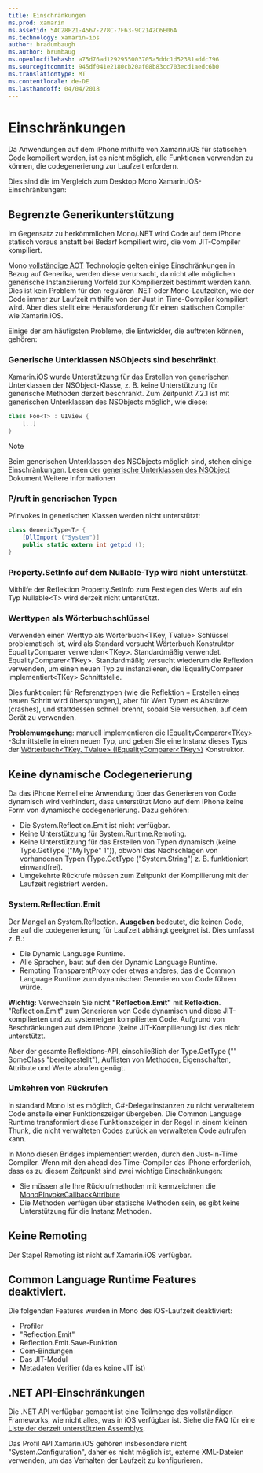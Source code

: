 ```yaml
---
title: Einschränkungen
ms.prod: xamarin
ms.assetid: 5AC28F21-4567-278C-7F63-9C2142C6E06A
ms.technology: xamarin-ios
author: bradumbaugh
ms.author: brumbaug
ms.openlocfilehash: a75d76ad1292955003705a5ddc1d52381addc796
ms.sourcegitcommit: 945df041e2180cb20af08b83cc703ecd1aedc6b0
ms.translationtype: MT
ms.contentlocale: de-DE
ms.lasthandoff: 04/04/2018
---
```

# <a name="limitations"></a>Einschränkungen

Da Anwendungen auf dem iPhone mithilfe von Xamarin.iOS für statischen Code kompiliert werden, ist es nicht möglich, alle Funktionen verwenden zu können, die codegenerierung zur Laufzeit erfordern.

Dies sind die im Vergleich zum Desktop Mono Xamarin.iOS-Einschränkungen:

 <a name="Limited_Generics_Support" />


## <a name="limited-generics-support"></a>Begrenzte Generikunterstützung

Im Gegensatz zu herkömmlichen Mono/.NET wird Code auf dem iPhone statisch voraus anstatt bei Bedarf kompiliert wird, die vom JIT-Compiler kompiliert.

Mono [vollständige AOT](http://www.mono-project.com/docs/advanced/aot/#full-aot) Technologie gelten einige Einschränkungen in Bezug auf Generika, werden diese verursacht, da nicht alle möglichen generische Instanziierung Vorfeld zur Kompilierzeit bestimmt werden kann. Dies ist kein Problem für den regulären .NET oder Mono-Laufzeiten, wie der Code immer zur Laufzeit mithilfe von der Just in Time-Compiler kompiliert wird. Aber dies stellt eine Herausforderung für einen statischen Compiler wie Xamarin.iOS.

Einige der am häufigsten Probleme, die Entwickler, die auftreten können, gehören:

 <a name="Generic_Subclasses_of_NSObjects_are_limited" />


### <a name="generic-subclasses-of-nsobjects-are-limited"></a>Generische Unterklassen NSObjects sind beschränkt.

Xamarin.iOS wurde Unterstützung für das Erstellen von generischen Unterklassen der NSObject-Klasse, z. B. keine Unterstützung für generische Methoden derzeit beschränkt. Zum Zeitpunkt 7.2.1 ist mit generischen Unterklassen des NSObjects möglich, wie diese:

```csharp
class Foo<T> : UIView {
    [..]
}
```

> [!NOTE]
> Beim generischen Unterklassen des NSObjects möglich sind, stehen einige Einschränkungen. Lesen der [generische Unterklassen des NSObject](~/ios/internals/api-design/nsobject-generics.md) Dokument Weitere Informationen



### <a name="pinvokes-in-generic-types"></a>P/ruft in generischen Typen

P/Invokes in generischen Klassen werden nicht unterstützt:

```csharp
class GenericType<T> {
    [DllImport ("System")]
    public static extern int getpid ();
}
```

 <a name="Property.SetInfo_on_a_Nullable_Type_is_not_supported" />


### <a name="propertysetinfo-on-a-nullable-type-is-not-supported"></a>Property.SetInfo auf dem Nullable-Typ wird nicht unterstützt.

Mithilfe der Reflektion Property.SetInfo zum Festlegen des Werts auf ein Typ Nullable&lt;T&gt; wird derzeit nicht unterstützt.

 <a name="Value_types_as_Dictionary_Keys" />


### <a name="value-types-as-dictionary-keys"></a>Werttypen als Wörterbuchschlüssel

Verwenden einen Werttyp als Wörterbuch&lt;TKey, TValue&gt; Schlüssel problematisch ist, wird als Standard versucht Wörterbuch Konstruktor EqualityComparer verwenden&lt;TKey&gt;. Standardmäßig verwendet. EqualityComparer&lt;TKey&gt;. Standardmäßig versucht wiederum die Reflexion verwenden, um einen neuen Typ zu instanziieren, die IEqualityComparer implementiert&lt;TKey&gt; Schnittstelle.

Dies funktioniert für Referenztypen (wie die Reflektion + Erstellen eines neuen Schritt wird übersprungen,), aber für Wert Typen es Abstürze (crashes), und stattdessen schnell brennt, sobald Sie versuchen, auf dem Gerät zu verwenden.

 **Problemumgehung**: manuell implementieren die [IEqualityComparer&lt;TKey&gt; ](https://developer.xamarin.com/api/type/System.Collections.Generic.IEqualityComparer%601/) -Schnittstelle in einen neuen Typ, und geben Sie eine Instanz dieses Typs der [Wörterbuch&lt;TKey, TValue&gt; ](https://developer.xamarin.com/api/type/System.Collections.Generic.Dictionary%3CTKey,TValue%3E/) [(IEqualityComparer&lt;TKey&gt;)](https://developer.xamarin.com/api/type/System.Collections.Generic.IEqualityComparer%601/) Konstruktor.


 <a name="No_Dynamic_Code_Generation" />


## <a name="no-dynamic-code-generation"></a>Keine dynamische Codegenerierung

Da das iPhone Kernel eine Anwendung über das Generieren von Code dynamisch wird verhindert, dass unterstützt Mono auf dem iPhone keine Form von dynamische codegenerierung. Dazu gehören:

-  Die System.Reflection.Emit ist nicht verfügbar.
-  Keine Unterstützung für System.Runtime.Remoting.
-  Keine Unterstützung für das Erstellen von Typen dynamisch (keine Type.GetType ("MyType" 1")), obwohl das Nachschlagen von vorhandenen Typen (Type.GetType ("System.String") z. B. funktioniert einwandfrei). 
-  Umgekehrte Rückrufe müssen zum Zeitpunkt der Kompilierung mit der Laufzeit registriert werden.


 
 <a name="System.Reflection.Emit" />


### <a name="systemreflectionemit"></a>System.Reflection.Emit

Der Mangel an System.Reflection. **Ausgeben** bedeutet, die keinen Code, der auf die codegenerierung für Laufzeit abhängt geeignet ist. Dies umfasst z. B.:

-  Die Dynamic Language Runtime.
-  Alle Sprachen, baut auf den der Dynamic Language Runtime.
-  Remoting TransparentProxy oder etwas anderes, das die Common Language Runtime zum dynamischen Generieren von Code führen würde. 


 **Wichtig:** Verwechseln Sie nicht **"Reflection.Emit"** mit **Reflektion**. "Reflection.Emit" zum Generieren von Code dynamisch und diese JIT-kompilierten und zu systemeigen kompilierten Code. Aufgrund von Beschränkungen auf dem iPhone (keine JIT-Kompilierung) ist dies nicht unterstützt.

Aber der gesamte Reflektions-API, einschließlich der Type.GetType ("" SomeClass "bereitgestellt"), Auflisten von Methoden, Eigenschaften, Attribute und Werte abrufen genügt.

 
 <a name="Reverse_Callbacks" />


### <a name="reverse-callbacks"></a>Umkehren von Rückrufen

In standard Mono ist es möglich, C#-Delegatinstanzen zu nicht verwaltetem Code anstelle einer Funktionszeiger übergeben. Die Common Language Runtime transformiert diese Funktionszeiger in der Regel in einem kleinen Thunk, die nicht verwalteten Codes zurück an verwalteten Code aufrufen kann.

In Mono diesen Bridges implementiert werden, durch den Just-in-Time Compiler. Wenn mit den ahead des Time-Compiler das iPhone erforderlich, dass es zu diesem Zeitpunkt sind zwei wichtige Einschränkungen:

-  Sie müssen alle Ihre Rückrufmethoden mit kennzeichnen die [MonoPInvokeCallbackAttribute](https://developer.xamarin.com/api/type/ObjCRuntime.MonoPInvokeCallbackAttribute) 
-  Die Methoden verfügen über statische Methoden sein, es gibt keine Unterstützung für die Instanz Methoden. 
 
<a name="No_Remoting" />

## <a name="no-remoting"></a>Keine Remoting

Der Stapel Remoting ist nicht auf Xamarin.iOS verfügbar.


 <a name="Runtime_Disabled_Features" />


## <a name="runtime-disabled-features"></a>Common Language Runtime Features deaktiviert.

Die folgenden Features wurden in Mono des iOS-Laufzeit deaktiviert:

-  Profiler
-  "Reflection.Emit"
-  Reflection.Emit.Save-Funktion
-  Com-Bindungen
-  Das JIT-Modul
-  Metadaten Verifier (da es keine JIT ist)


 <a name=".NET_API_Limitations" />


## <a name="net-api-limitations"></a>.NET API-Einschränkungen

Die .NET API verfügbar gemacht ist eine Teilmenge des vollständigen Frameworks, wie nicht alles, was in iOS verfügbar ist. Siehe die FAQ für eine [Liste der derzeit unterstützten Assemblys](~/cross-platform/internals/available-assemblies.md).



Das Profil API Xamarin.iOS gehören insbesondere nicht "System.Configuration", daher es nicht möglich ist, externe XML-Dateien verwenden, um das Verhalten der Laufzeit zu konfigurieren.
